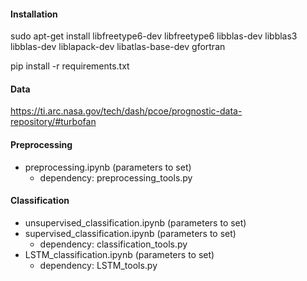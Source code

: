 #### Installation

sudo apt-get install libfreetype6-dev libfreetype6 libblas-dev libblas3 libblas-dev liblapack-dev libatlas-base-dev gfortran

pip install -r requirements.txt


#### Data

https://ti.arc.nasa.gov/tech/dash/pcoe/prognostic-data-repository/#turbofan

#### Preprocessing

- preprocessing.ipynb (parameters to set)
  - dependency: preprocessing_tools.py

#### Classification
- unsupervised_classification.ipynb (parameters to set)
- supervised_classification.ipynb (parameters to set)
  - dependency: classification_tools.py
- LSTM_classification.ipynb (parameters to set)
  - dependency: LSTM_tools.py